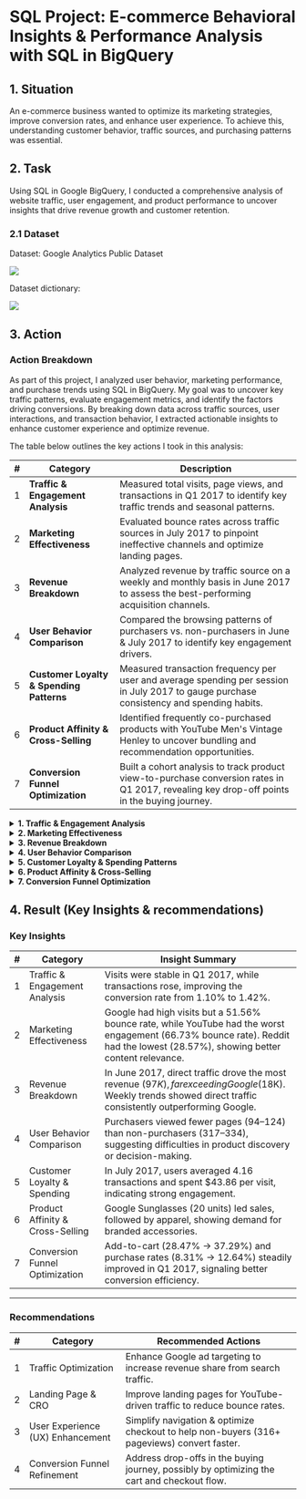 # SQL Project: E-commerce Behavioral Insights & Performance Analysis with SQL in BigQuery

## 1. Situation
An e-commerce business wanted to optimize its marketing strategies, improve conversion rates, and enhance user experience. To achieve this, understanding customer behavior, traffic sources, and purchasing patterns was essential.

## 2. Task
Using SQL in Google BigQuery, I conducted a comprehensive analysis of website traffic, user engagement, and product performance to uncover insights that drive revenue growth and customer retention.

### 2.1 Dataset
Dataset: Google Analytics Public Dataset

![](https://github.com/Hien2105/photo/blob/main/Sql%202.png?raw=true)

Dataset dictionary: 

![](https://github.com/Hien2105/photo/blob/main/Sql%201.png?raw=true)

## 3. Action
### Action Breakdown
As part of this project, I analyzed user behavior, marketing performance, and purchase trends using SQL in BigQuery. My goal was to uncover key traffic patterns, evaluate engagement metrics, and identify the factors driving conversions. By breaking down data across traffic sources, user interactions, and transaction behavior, I extracted actionable insights to enhance customer experience and optimize revenue.  

The table below outlines the key actions I took in this analysis:  

| #  | Category                                | Description  |
|----|-----------------------------------------|-------------|
| 1  | **Traffic & Engagement Analysis**      | Measured total visits, page views, and transactions in Q1 2017 to identify key traffic trends and seasonal patterns. |
| 2  | **Marketing Effectiveness**            | Evaluated bounce rates across traffic sources in July 2017 to pinpoint ineffective channels and optimize landing pages. |
| 3  | **Revenue Breakdown**                   | Analyzed revenue by traffic source on a weekly and monthly basis in June 2017 to assess the best-performing acquisition channels. |
| 4  | **User Behavior Comparison**            | Compared the browsing patterns of purchasers vs. non-purchasers in June & July 2017 to identify key engagement drivers. |
| 5  | **Customer Loyalty & Spending Patterns** | Measured transaction frequency per user and average spending per session in July 2017 to gauge purchase consistency and spending habits. |
| 6  | **Product Affinity & Cross-Selling**    | Identified frequently co-purchased products with YouTube Men's Vintage Henley to uncover bundling and recommendation opportunities. |
| 7  | **Conversion Funnel Optimization**      | Built a cohort analysis to track product view-to-purchase conversion rates in Q1 2017, revealing key drop-off points in the buying journey. |

<details><summary><strong>1. Traffic & Engagement Analysis</strong></summary>
<br>
Measured total visits, page views, and transactions in Q1 2017 to identify key traffic trends and seasonal patterns.

```sql
--q1 calculate total visit, pageview, transaction for Jan, Feb and March 2017 (order by month)
select
  format_date("%Y%m", parse_date("%Y%m%d", date)) as month,
  sum(totals.visits) as visits,
  sum(totals.pageviews) as pageviews,
  sum(totals.transactions) as transactions,
from `bigquery-public-data.google_analytics_sample.ga_sessions_2017*`
where _TABLE_SUFFIX between '0101' and '0331'
group by 1
order by 1;
```
Query Result:

| Month  | Visits | Pageviews | Transactions |
|--------|--------|-----------|--------------|
| 201701 | 64,694 | 257,708   | 713          |
| 201702 | 62,192 | 233,373   | 733          |
| 201703 | 69,931 | 259,522   | 993          |


</details>
<details><summary><strong>2. Marketing Effectiveness</strong></summary>
<br>
Evaluated bounce rates across traffic sources in July 2017 to pinpoint ineffective channels and optimize landing pages.

  
```sql
--q2 Bounce rate per traffic source in July 2017 (Bounce_rate = num_bounce/total_visit) (order by total_visit DESC)
select
    trafficSource.source as source,
    sum(totals.visits) as total_visits,
    sum(totals.Bounces) as total_no_of_bounces,
    (sum(totals.Bounces)/sum(totals.visits))* 100.00 as bounce_rate
from `bigquery-public-data.google_analytics_sample.ga_sessions_201707*`
group by source
order by total_visits DESC;
```
Query Result:

| Source | Total Visits | Total Bounces | Bounce Rate (%) |
|--------|-------------|--------------|---------------|
| google | 38,400 | 19,798 | 51.56% |
| (direct) | 19,891 | 8,606 | 43.27% |
| youtube.com | 6,351 | 4,238 | 66.73% |
| analytics.google.com | 1,972 | 1,064 | 53.96% |
| Partners | 1,788 | 936 | 52.35% |
| m.facebook.com | 669 | 430 | 64.28% |
| google.com | 368 | 183 | 49.73% |
| dfa | 302 | 124 | 41.06% |
| sites.google.com | 230 | 97 | 42.17% |
| facebook.com | 191 | 102 | 53.40% |
| reddit.com | 189 | 54 | 28.57% |
| ... | ... | ... | ... |


</details>
<details><summary><strong>3. Revenue Breakdown</strong></summary>
<br>
Analyzed revenue by traffic source on a weekly and monthly basis in June 2017 to assess the best-performing acquisition channels.

```sql
--q3 Revenue by traffic source by week, by month in June 2017
with 
month_data as(
  select
    "Month" as time_type,
    format_date("%Y%m", parse_date("%Y%m%d", date)) as month,
    trafficSource.source as source,
    sum(p.productRevenue)/1000000 as revenue
  from `bigquery-public-data.google_analytics_sample.ga_sessions_201706*`,
    unnest(hits) hits,
    unnest(product) p
  where p.productRevenue is not null
  group by 1,2,3
  order by revenue DESC
),

week_data as(
  select
    "Week" as time_type,
    format_date("%Y%W", parse_date("%Y%m%d", date)) as week,
    trafficSource.source as source,
    sum(p.productRevenue)/1000000 as revenue
  from `bigquery-public-data.google_analytics_sample.ga_sessions_201706*`,
    unnest(hits) hits,
    unnest(product) p
  where p.productRevenue is not null
  group by 1,2,3
  order by revenue DESC
)

select * from month_data
union all
select * from week_data;
order by time_type
```
Query Result:

| Time Type | Time   | Source  | Revenue ($) |
|-----------|--------|---------|-------------|
| Month     | 201706 | (direct) | 97,333.62  |
| Week      | 201724 | (direct) | 30,908.91  |
| Week      | 201725 | (direct) | 27,295.32  |
| Month     | 201706 | google   | 18,757.18  |
| Week      | 201723 | (direct) | 17,325.68  |
| Week      | 201726 | (direct) | 14,914.81  |
| Week      | 201724 | google   | 9,217.17   |
| Week      | 201722 | (direct) | 6,888.90   |
| Week      | 201726 | google   | 5,330.57   |
| Week      | 201722 | google   | 2,119.39   |
| Week      | 201723 | google   | 1,083.95   |
| Week      | 201725 | google   | 1,006.10   |

</details>
<details><summary><strong>4. User Behavior Comparison</strong></summary>
<br>
Compared the browsing patterns of purchasers vs. non-purchasers in June & July 2017 to identify key engagement drivers.
  
```sql
--q4 Average number of pageviews by purchaser type (purchasers vs non-purchasers) in June, July 2017.
with 
purchaser_data as(
  select
      format_date("%Y%m",parse_date("%Y%m%d",date)) as month,
      (sum(totals.pageviews)/count(distinct fullvisitorid)) as avg_pageviews_purchase,
  from `bigquery-public-data.google_analytics_sample.ga_sessions_2017*`
    ,unnest(hits) hits
    ,unnest(product) product
  where _table_suffix between '0601' and '0731'
  and totals.transactions>=1
  and product.productRevenue is not null
  group by month
),

non_purchaser_data as(
  select
      format_date("%Y%m",parse_date("%Y%m%d",date)) as month,
      sum(totals.pageviews)/count(distinct fullvisitorid) as avg_pageviews_non_purchase,
  from `bigquery-public-data.google_analytics_sample.ga_sessions_2017*`
      ,unnest(hits) hits
    ,unnest(product) product
  where _table_suffix between '0601' and '0731'
  and totals.transactions is null
  and product.productRevenue is null
  group by month
)

select
    pd.*,
    avg_pageviews_non_purchase
from purchaser_data pd
full join non_purchaser_data using(month)
order by pd.month;
```
Query Result:

| Month  | Avg Pageviews (Purchase) | Avg Pageviews (Non-Purchase) |
|--------|-------------------------:|-----------------------------:|
| 201706 | 94.02                    | 316.87                      |
| 201707 | 124.24                   | 334.06                      |


</details>
<details><summary><strong>5. Customer Loyalty & Spending Patterns</strong></summary>
<br>
Measured transaction frequency per user and average spending per session in July 2017 to gauge purchase consistency and spending habits.
  
```sql
--q5 Average number of transactions per user that made a purchase in July 2017
select
    format_date("%Y%m",parse_date("%Y%m%d",date)) as month,
    sum(totals.transactions)/count(distinct fullvisitorid) as Avg_total_transactions_per_user
from `bigquery-public-data.google_analytics_sample.ga_sessions_201707*`
    ,unnest (hits) hits,
    unnest(product) product
where  totals.transactions>=1
and product.productRevenue is not null
group by month;
```
Query Result:

| Month  | Avg Total Transactions per User |
|--------|--------------------------------:|
| 201707 | 4.16                            |

```sql
--q6 Average amount of money spent per session. Only include purchaser data in July 2017
with Raw_data as(
  select
    FORMAT_DATE('%Y%m',PARSE_DATE('%Y%m%d',date)) as month
    ,totals.visits as visits
    ,product.productRevenue as Revenue
  from `bigquery-public-data.google_analytics_sample.ga_sessions_201707*` 
    ,unnest(hits) as hits
    ,unnest(hits.product) as product
  where totals.transactions is not null and product.productRevenue is not null
)

,Avg_per_visit as(
select 
  month
  ,sum(Revenue) as total_revenue
  ,sum(visits) as total_visit
  ,ROUND((sum(Revenue)/1000000)/sum(visits),2) as avg_revenue_by_user_per_visit
from Raw_data
group by month
)

select month, avg_revenue_by_user_per_visit
from Avg_per_visit;

select
    format_date("%Y%m",parse_date("%Y%m%d",date)) as month,
    ((sum(product.productRevenue)/sum(totals.visits))/power(10,6)) as avg_revenue_by_user_per_visit
from `bigquery-public-data.google_analytics_sample.ga_sessions_201707*`
  ,unnest(hits) hits
  ,unnest(product) product
where product.productRevenue is not null
and totals.transactions>=1
group by month;
```
Query Result:

| Month  | Avg Revenue Per Visit (USD) |
|--------|----------------------------:|
| 201707 | 43.86                       |


</details>



</details>
<details><summary><strong>6. Product Affinity & Cross-Selling </strong></summary>
<br>
Identified frequently co-purchased products with YouTube Men's Vintage Henley to uncover bundling and recommendation opportunities.
  
```sql
--q7 Other products purchased by customers who purchased product "YouTube Men's Vintage Henley" in July 2017.
select
    product.v2productname as other_purchased_product,
    sum(product.productQuantity) as quantity
from `bigquery-public-data.google_analytics_sample.ga_sessions_201707*`,
    unnest(hits) as hits,
    unnest(hits.product) as product
where fullvisitorid in (select distinct fullvisitorid
                        from `bigquery-public-data.google_analytics_sample.ga_sessions_201707*`,
                        unnest(hits) as hits,
                        unnest(hits.product) as product
                        where product.v2productname = "YouTube Men's Vintage Henley"
                        and product.productRevenue is not null)
and product.v2productname != "YouTube Men's Vintage Henley"
and product.productRevenue is not null
group byother_purchased_product
order by quantity desc;

with buyer_list as(
    select
        distinct fullVisitorId  
    from `bigquery-public-data.google_analytics_sample.ga_sessions_201707*`
    , unnest(hits) as hits
    , unnest(hits.product) as product
    where product.v2ProductName = "YouTube Men's Vintage Henley"
    and totals.transactions>=1
    and product.productRevenue is not null
)

select
  product.v2ProductName as other_purchased_products,
  sum(product.productQuantity) as quantity
from `bigquery-public-data.google_analytics_sample.ga_sessions_201707*`
, unnest(hits) as hits
, unnest(hits.product) as product
join buyer_list using(fullVisitorId)
where product.v2ProductName != "YouTube Men's Vintage Henley"
 and product.productRevenue is not null
group by other_purchased_products
order by quantity DESC;
```
Query Result:

| Product Name                                      | Quantity |
|--------------------------------------------------|---------:|
| Google Sunglasses                                | 20       |
| Google Women's Vintage Hero Tee Black           | 7        |
| SPF-15 Slim & Slender Lip Balm                  | 6        |
| Google Women's Short Sleeve Hero Tee Red Heather | 4        |
| YouTube Men's Fleece Hoodie Black               | 3        |
| Google Men's Short Sleeve Badge Tee Charcoal    | 3        |


</details>
<details><summary><strong>7. Conversion Funnel Optimization </strong></summary>
<br>
Built a cohort analysis to track product view-to-purchase conversion rates in Q1 2017, revealing key drop-off points in the buying journey.

```sql
--q8 Calculate cohort map from product view to addtocart to purchase in Jan, Feb and March 2017. 
select
    format_date('%Y%m', parse_date('%Y%m%d',date)) as month,
    count(CasE WHEN eCommerceAction.action_type = '2' THEN product.v2ProductName END) as num_product_view,
    count(CasE WHEN eCommerceAction.action_type = '3' THEN product.v2ProductName END) as num_add_to_cart,
    count(CasE WHEN eCommerceAction.action_type = '6' and product.productRevenue is not null THEN product.v2ProductName END) as num_purchase
from `bigquery-public-data.google_analytics_sample.ga_sessions_*`
,unnest(hits) as hits
,unnest (hits.product) as product
where _table_suffix between '20170101' and '20170331'
and eCommerceAction.action_type in ('2','3','6')
group by month
order by month
)

select
    *,
    round(num_add_to_cart/num_product_view * 100, 2) as add_to_cart_rate,
    round(num_purchase/num_product_view * 100, 2) as purchase_rate
from product_data;
```
Query Result:

| Month  | Product Views | Add to Cart | Purchases | Add-to-Cart Rate (%) | Purchase Rate (%) |
|--------|--------------|-------------|-----------|----------------------|------------------:|
| 201701 | 25,787       | 7,342       | 2,143     | 28.47                | 8.31             |
| 201702 | 21,489       | 7,360       | 2,060     | 34.25                | 9.59             |
| 201703 | 23,549       | 8,782       | 2,977     | 37.29                | 12.64            |


</details>

 

## 4. Result (Key Insights & recommendations)
### Key Insights

| #  | Category                          | Insight Summary |
|----|----------------------------------|------------------------------------------------------|
| 1  | Traffic & Engagement Analysis    | Visits were stable in Q1 2017, while transactions rose, improving the conversion rate from 1.10% to 1.42%. |
| 2  | Marketing Effectiveness          | Google had high visits but a 51.56% bounce rate, while YouTube had the worst engagement (66.73% bounce rate). Reddit had the lowest (28.57%), showing better content relevance. |
| 3  | Revenue Breakdown                | In June 2017, direct traffic drove the most revenue ($97K), far exceeding Google ($18K). Weekly trends showed direct traffic consistently outperforming Google. |
| 4  | User Behavior Comparison         | Purchasers viewed fewer pages (94–124) than non-purchasers (317–334), suggesting difficulties in product discovery or decision-making. |
| 5  | Customer Loyalty & Spending      | In July 2017, users averaged 4.16 transactions and spent $43.86 per visit, indicating strong engagement. |
| 6  | Product Affinity & Cross-Selling | Google Sunglasses (20 units) led sales, followed by apparel, showing demand for branded accessories. |
| 7  | Conversion Funnel Optimization   | Add-to-cart (28.47% → 37.29%) and purchase rates (8.31% → 12.64%) steadily improved in Q1 2017, signaling better conversion efficiency. |


---

### Recommendations

| #  | Category | Recommended Actions |
|----|--------------------------|----------------------------------------------------------------|
| 1  | Traffic Optimization | Enhance Google ad targeting to increase revenue share from search traffic. |
| 2  | Landing Page & CRO | Improve landing pages for YouTube-driven traffic to reduce bounce rates. |
| 3  | User Experience (UX) Enhancement | Simplify navigation & optimize checkout to help non-buyers (316+ pageviews) convert faster. |
| 4  | Conversion Funnel Refinement | Address drop-offs in the buying journey, possibly by optimizing the cart and checkout flow. |









